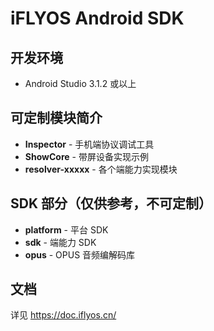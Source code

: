 iFLYOS Android SDK
==========

## 开发环境

* Android Studio 3.1.2 或以上

## 可定制模块简介

* **Inspector** - 手机端协议调试工具
* **ShowCore** - 带屏设备实现示例
* **resolver-xxxxx** - 各个端能力实现模块

## SDK 部分（仅供参考，不可定制）

* **platform** - 平台 SDK
* **sdk** - 端能力 SDK
* **opus** - OPUS 音频编解码库

## 文档

详见 https://doc.iflyos.cn/
